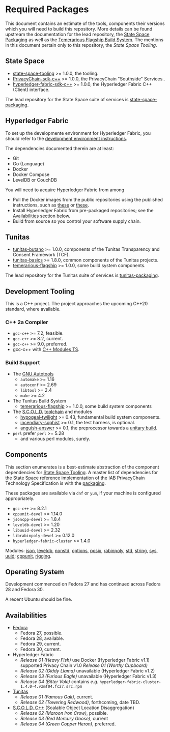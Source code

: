 # Required Packages

This document contains an estimate of the tools, components their versions which you will need to build this repository.  More details can be found upstream the documentation for the lead repository, the [State Space Packaging](https://github.com/yahoo/state-space-packaging/blob/master/PACKAGES.md) as well as the [Temerarious Flagship Build System](https://github.com/yahoo/temerarious-flagship/blob/master/README.md).  The mentions in this document pertain only to this repository, the _State Space Tooling_.

## State Space

* [state-space-tooling](https://github.com/yahoo/state-space-tooling) >= 1.0.0, the tooling.
* [PrivacyChain-sdk-c++](https://github.com/yahoo/PrivacyChain-sdk-c++) >= 1.0.0, the PrivacyChain "Southside" Services..
* [hyperledger-fabric-sdk-c++](https://github.com/yahoo/hyperledger-fabric-sdk-c++) >= 1.0.0, the Hyperledger Fabric C++ (Client) interface.

The lead repository for the State Space suite of services is [state-space-packaging](https://github.com/yahoo/state-space-packaging).

## Hyperledger Fabric

To set up the developmente environment for Hyperledger Fabric, you should refer to the [development environment instructions](https://hyperledger-fabric.readthedocs.io/en/release-1.4/dev-setup/devenv.html).

The dependencies documented therein are at least:
* Git
* Go  (Language)
* Docker
* Docker Compose
* LevelDB or CouchDB

You will need to acquire Hyperledger Fabric from among
* Pull the Docker images from the public repositories using the published instructions, such as [these](https://hyperledger-fabric.readthedocs.io/en/release-1.4/getting_started.html) or [these](https://openblockchain.readthedocs.io/en/latest/Setup/Network-setup).
* Install Hyperledger Fabric from pre-packaged repositories; see the [Availabilities](#availabilities) section below.
* Build from source so you control your software supply chain.

## Tunitas

* [tunitas-butano](https://github.com/yahoo/tunitas-butano) >= 1.0.0, components of the Tunitas Transparency and Consent Framework (TCF).
* [tunitas-basics](https://github.com/yahoo/tunitas-basics) >= 1.8.0, common components of the Tunitas projects.
* [temerarious-flagship](https://github.com/yahoo/temerarious-flagship) >= 1.0.0, some build system components.

The lead repository for the Tunitas suite of services is [tunitas-packaging](https://github.com/yahoo/tunitas-packaging).

## Development Tooling

This is a C++ project.  The project approaches the upcoming C++20 standard, where available.

### C++ 2a Compiler
* `gcc-c++` >= 7.2, feasible.
* `gcc-c++` >= 8.2, current.
* `gcc-c++` >= 9.0, preferred.
* gcc-c++ with [C++ Modules TS](https://gcc.gnu.org/wiki/cxx-modules).

### Build Support
* The [GNU Autotools](https://www.gnu.org/software/automake/manual/html_node/index.html#Top)
    * `automake` >= 1.16
    * `autoconf` >= 2.69
    * `libtool` >= 2.4
    * `make` >= 4.2
* The Tunitas Build System
    * [temerarious-flagship](https://github.com/yahoo/temerarious-flagship) >= 1.0.0, some build system components
* The [S.C.O.L.D.](https://www.scold-lang.org) [toolchain](https://git.scold-lang.org/core) and modules
    * [hypogeal-twilight](https://git.scold-lang.org/core/hypogeal-twilight) >= 0.43, fundamental build system components.
    * [incendiary-sophist](https://git.scold-lang.org/core/incendiary-sophist) >= 0.1, the test harness, is optional.
    * [anguish-answer](https://git.scold-lang.org/core/anguish-answer) >= 0.1, the preprocessor towards a [unitary build](https://mesonbuild.com/Unity-builds.html).
* `perl` prefer `perl` >= 5.28
    * and various perl modules, surely.

##  Components

This section enumerates is a best-estimate abstraction of the component dependencies for [State Space Tooling](https://github.com/yahoo/state-space-tooling).  A master list of dependencies for the State Space reference implementation of the IAB PrivacyChain Technology Specification is with the [packaging](https://github.com/yahoo/state-space-packaging/blob/master/PACKAGES.md).

These packages are available via `dnf` or `yum`, if your machine is configured appropriately.

* `gcc-c++` >= 8.2.1
* `cppunit-devel` >= 1.14.0
* `jsoncpp-devel` >= 1.8.4
* `leveldb-devel` >= 1.20
* `libuuid-devel` >= 2.32
* `librabinpoly-devel` >= 0.12.0
* `hyperledger-fabric-cluster` >= 1.4.0

Modules: [json](https://git.scold-lang.org/modules/json), [leveldb](https://git.scold-lang.org/modules/leveldb), [nonstd](https://git.scold-lang.org/modules/nonstd), [options](https://git.scold-lang.org/modules/options), [posix](https://git.scold-lang.org/modules/posix), [rabinpoly](https://git.scold-lang.org/modules/rabinpoly), [std](https://git.scold-lang.org/modules/std), [string](https://git.scold-lang.org/modules/string), [sys](https://git.scold-lang.org/modules/sys), [uuid](https://git.scold-lang.org/modules/uuid); [cppunit](https://git.scold-lang.org/modules/cppunit), [rigging](https://git.scold-lang.org/modules/rigging).

## Operating System

Development commenced on Fedora 27 and has continued across Fedora 28 and Fedora 30.

A recent Ubuntu should be fine.

## Availabilities

* [Fedora](https://getfedora.com)
    * Fedora 27, possible.
    * Fedora 28, available.
    * Fedora 29, current.
    * Fedora 30, current.
* Hyperledger Fabric
    * <em>Release 01 (Heavy Fish)</em> use Docker (Hyperledger Fabric v1.1) supported Privacy Chain v1.0 <em>Release 01 (Worthy Cupboard)</em>
    * <em>Release 02 (Giddy Llama)</em> unavailable (Hyperledger Fabric v1.2)
    * <em>Release 03 (Furious Eagle)</em> unavailable (Hyperledger Fabric v1.3)
    * <em>Release 04 (Bitter Vole)</em> contains <em>e.g.</em> `hyperledger-fabric-cluster-1.4.0-4.vzmf04.fc27.src.rpm`
* [Tunitas](https://github.com/yahoo/tunitas-packaging/blob/master/README.md)
    * <em>Release 01 (Famous Oak)</em>, current.
    * <em>Release 02 (Towering Redwood)</em>, forthcoming, date TBD.
* [S.C.O.L.D. C++](https://www.scold-lang.org) (Scalable Object Location Disaggregation)
    * <em>Release 02 (Maroon Iron Crow)</em>, possible.
    * <em>Release 03 (Red Mercury Goose)</em>, current
    * <em>Release 04 (Green Copper Heron)</em>, preferred.
